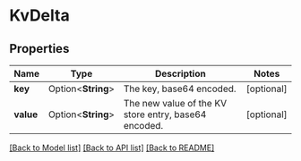 # KvDelta

## Properties

Name | Type | Description | Notes
------------ | ------------- | ------------- | -------------
**key** | Option<**String**> | The key, base64 encoded. | [optional]
**value** | Option<**String**> | The new value of the KV store entry, base64 encoded. | [optional]

[[Back to Model list]](../README.md#documentation-for-models) [[Back to API list]](../README.md#documentation-for-api-endpoints) [[Back to README]](../README.md)


